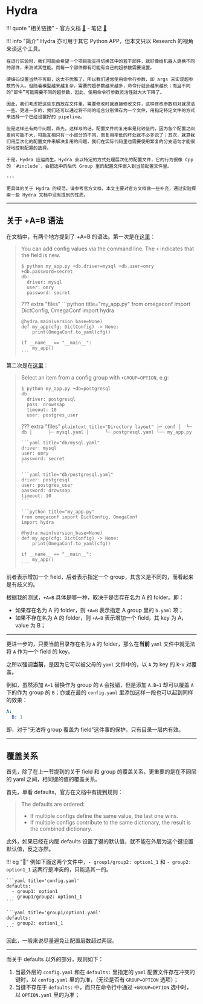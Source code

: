 # Hydra

!!! quote "相关链接"
    - 官方文档 [🔗](https://hydra.cc/docs/intro/)
    - 笔记 [🔗](https://cloud.tencent.com/developer/article/1587877  )

!!! info "简介"
    Hydra 亦可用于其它 Python APP，但本文只以 Research 的视角来谈这个工具。

    在进行实验时，我们可能会希望一个项目能支持切换其中的若干部件，就好像给机器人更换不同的部件，来测试其性能。而每一个部件都有可能有自己的超参数需要设置。

    硬编码设置当然不可取，这太不优雅了。所以我们通常使用命令行参数，即 args 来实现超参数的传入。但随着模型越来越复杂，需要的超参数越来越多，命令行就会越来越长；而且不同的“部件”可能需要不同的超参数，因此，使用命令行参数灵活性就大大下降了。

    因此，我们考虑把这些东西放在文件里，需要修改时就直接修改文件，这样修改参数相对就灵活一些。更进一步的，我们还可以通过将不同的组合分别保存为一个文件，用指定特定文件的方式来选择一个已经设置好的 pipeline。

    但是这样还有两个问题，首先，这样写的话，配置文件的复用率是比较低的，因为各个配置之间差别可能不大，可能互相只有一小部分的不同，而复用率低的坏处就不必多说了；其次，就算我们用层次化的配置文件来解决复用的问题，我们在实际代码里也需要使用繁复的分支语句才能很好地控制配置的选择。

    于是，Hydra 应运而生。Hydra 会以特定的方式处理层次化的配置文件，它的行为很像 Cpp 的 `#include`，会把选中的后代 Group 里的配置文件嵌入到当前配置文件里。

    ---

    更具体的关于 Hydra 的规范，请参考官方文档，本文主要对官方文档做一些补充，通过实验探索一些 Hydra 文档中没有提到的性质。

---

## 关于 +A=B 语法

在文档中，有两个地方提到了 +A=B 的语法。第一次是在[这里](https://hydra.cc/docs/tutorials/basic/your_first_app/simple_cli/)：

> You can add config values via the command line. The `+` indicates that the field is new.
> 
> ```shell
> $ python my_app.py +db.driver=mysql +db.user=omry +db.password=secret
> db:
>   driver: mysql
>   user: omry
>   password: secret
> ```
>
> ??? extra "files"
>     ```python title="my_app.py"
>     from omegaconf import DictConfig, OmegaConf
>     import hydra
> 
>     @hydra.main(version_base=None)
>     def my_app(cfg: DictConfig) -> None:
>         print(OmegaConf.to_yaml(cfg))
> 
>     if __name__ == "__main__":
>         my_app()
>     ```

第二次是在[这里](https://hydra.cc/docs/tutorials/basic/your_first_app/config_groups/)：

> Select an item from a config group with `+GROUP=OPTION`, e.g:
> 
> ```
> $ python my_app.py +db=postgresql
> db:
>   driver: postgresql
>   pass: drowssap
>   timeout: 10
>   user: postgres_user
> ```
> 
> ??? extra "files" 
>     ```plaintext title="Directory layout"
>         ├─ conf
>         │  └─ db
>         │      ├─ mysql.yaml
>         │      └─ postgresql.yaml
>         └── my_app.py
>     ```
>     
>     ```yaml title="db/mysql.yaml"
>     driver: mysql
>     user: omry
>     password: secret
>     ```
>     
>     ```yaml title="db/postgresql.yaml"
>     driver: postgresql
>     user: postgres_user
>     password: drowssap
>     timeout: 10
>     ```
> 
>     ```python title="my_app.py"
>     from omegaconf import DictConfig, OmegaConf
>     import hydra
> 
>     @hydra.main(version_base=None)
>     def my_app(cfg: DictConfig) -> None:
>         print(OmegaConf.to_yaml(cfg))
> 
>     if __name__ == "__main__":
>         my_app()
>     ```

前者表示增加一个 field，后者表示指定一个 group，其含义是不同的，而看起来是有歧义的。

根据我的测试，`+A=B` 具体是哪一种，取决于是否存在名为 A 的 folder。即：

- 如果存在名为 A 的 folder，则 `+A=B` 表示指定 A group 里的 `b.yaml` 项；
- 如果不存在名为 A 的 folder，则 `+A=B` 表示增加一个 field，其 key 为 A，value 为 B；

---

更进一步的，只要当前目录存在名为 `A` 的 folder，那么在**当前** `yaml` 文件中就无法将 `A` 作为一个 field 的 key。

之所以强调**当前**，是因为它可以被父母的 `yaml` 文件中的，以 `A` 为 key 的 k-v 对覆盖。

例如，虽然添加 `A=1` 替换作为 group 的 `A` 会报错，但是添加 `A.B=1` 却可以覆盖 `A` 下的作为 group 的 `B`；亦或在最的 `config.yaml` 里添加这样一段也可以起到同样的效果：

```yaml
A:
  B: 1
```

即，对于“无法将 group 覆盖为 field”这件事的保护，只有目录一层内有效。

---

## 覆盖关系

首先，除了在上一节提到的关于 field 和 group 的覆盖关系，更重要的是在不同层的 yaml 之间，相同键的值的覆盖关系。

首先，单看 defaults，官方在文档中有提到规则：

> The defaults are ordered:
> 
> - If multiple configs define the same value, the last one wins.
> - If multiple configs contribute to the same dictionary, the result is the combined dictionary.

此外，如果已经在内层 defaults 设置了键的默认值，就不能在外层为这个键设置默认值，反之亦然。

!!! eg "🌰"
    例如下面这两个文件中，`- group1/group2: option1_1` 和 `- group2: option1_1` 这两行是冲突的，只能选其一的。

    ```yaml title='config.yaml'
    defaults:
      - group1: option1
      - group1/group2: option1_1
    ```

    ```yaml title='group1/option1.yaml'
    defaults:
      - group2: option1_1
    ```

因此，一般来说尽量避免让配置层数超过两层。

---

而关于 defaults 以外的部分，规则如下：

1. 当最外层的 `config.yaml` 和在 `defaults:` 里指定的 `yaml` 配置文件存在冲突的键时，以 `config.yaml` 里的为准，（无论是否有 `GROUP=OPTION` 选项）；
2. 当键不存在于 `defaults:` 中，而只在命令行中通过 `+GROUP=OPTION` 选中时，以 `OPTION.yaml` 里的为准；